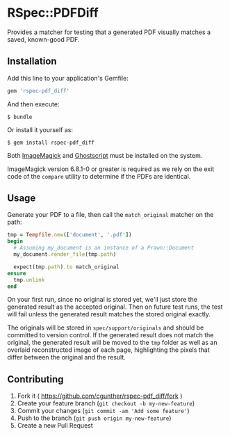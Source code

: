 # RSpec::PDFDiff

Provides a matcher for testing that a generated PDF visually matches a saved, known-good PDF.

## Installation

Add this line to your application's Gemfile:

```ruby
gem 'rspec-pdf_diff'
```

And then execute:

    $ bundle

Or install it yourself as:

    $ gem install rspec-pdf_diff

Both [ImageMagick](http://www.imagemagick.org/) and
[Ghostscript](http://www.ghostscript.com/) must be installed on the system.

ImageMagick version 6.8.1-0 or greater is required as we rely on the exit code
of the `compare` utility to determine if the PDFs are identical.

## Usage

Generate your PDF to a file, then call the `match_original` matcher on the
path:

```ruby
tmp = Tempfile.new(['document', '.pdf'])
begin
  # Assuming my_document is an instance of a Prawn::Document
  my_document.render_file(tmp.path)

  expect(tmp.path).to match_original
ensure
  tmp.unlink
end

```

On your first run, since no original is stored yet, we'll just store the
generated result as the accepted original. Then on future test runs, the test
will fail unless the generated result matches the stored original exactly.

The originals will be stored in `spec/support/originals` and should be
committed to version control. If the generated result does not match the
original, the generated result will be moved to the `tmp` folder as well as an
overlaid reconstructed image of each page, highlighting the pixels that differ
between the original and the result.

## Contributing

1. Fork it ( https://github.com/cgunther/rspec-pdf_diff/fork )
2. Create your feature branch (`git checkout -b my-new-feature`)
3. Commit your changes (`git commit -am 'Add some feature'`)
4. Push to the branch (`git push origin my-new-feature`)
5. Create a new Pull Request
